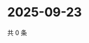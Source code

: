 # 2025-09-23

共 0 条

<!-- BEGIN ZHIHUQUESTIONS -->
<!-- 最后更新时间 Tue Sep 23 2025 06:10:45 GMT+0800 (China Standard Time) -->

<!-- END ZHIHUQUESTIONS -->

